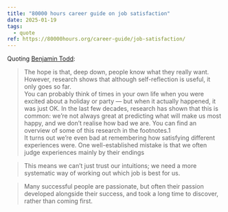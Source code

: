 ```yaml
---
title: "80000 hours career guide on job satisfaction"
date: 2025-01-19
tags:
  - quote
ref: https://80000hours.org/career-guide/job-satisfaction/
---
```

Quoting [Benjamin Todd](https://80000hours.org/career-guide/job-satisfaction/):

> The hope is that, deep down, people know what they really want.<br>However, research shows that although self-reflection is useful, it only goes so far.<br>You can probably think of times in your own life when you were excited about a holiday or party — but when it actually happened, it was just OK. In the last few decades, research has shown that this is common: we’re not always great at predicting what will make us most happy, and we don’t realise how bad we are. You can find an overview of some of this research in the footnotes.1<br>It turns out we’re even bad at remembering how satisfying different experiences were. One well-established mistake is that we often judge experiences mainly by their endings

> This means we can’t just trust our intuitions; we need a more systematic way of working out which job is best for us.

> Many successful people are passionate, but often their passion developed alongside their success, and took a long time to discover, rather than coming first.